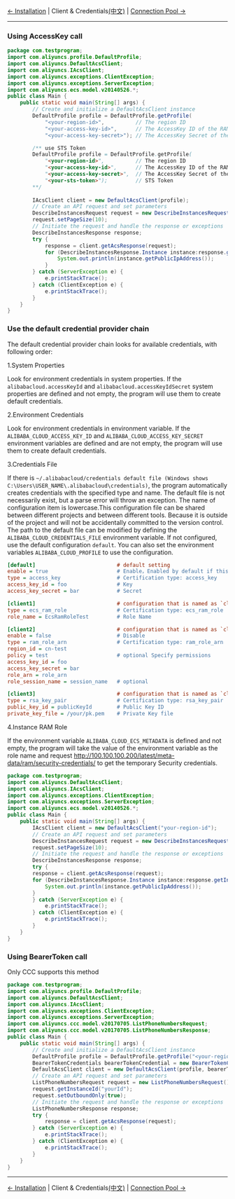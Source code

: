 [← Installation](1-Installation-EN.md) | Client & Credentials[(中文)](2-Client-CN.md) | [Connection Pool →](3-Pool-EN.md)
***

### Using AccessKey call

```java
package com.testprogram;
import com.aliyuncs.profile.DefaultProfile;
import com.aliyuncs.DefaultAcsClient;
import com.aliyuncs.IAcsClient;
import com.aliyuncs.exceptions.ClientException;
import com.aliyuncs.exceptions.ServerException;
import com.aliyuncs.ecs.model.v20140526.*;
public class Main {
    public static void main(String[] args) {
        // Create and initialize a DefaultAcsClient instance
        DefaultProfile profile = DefaultProfile.getProfile(
            "<your-region-id>",          // The region ID
            "<your-access-key-id>",      // The AccessKey ID of the RAM account
            "<your-access-key-secret>"); // The AccessKey Secret of the RAM account

        /** use STS Token
        DefaultProfile profile = DefaultProfile.getProfile(
            "<your-region-id>",          // The region ID
            "<your-access-key-id>",      // The AccessKey ID of the RAM account
            "<your-access-key-secret>",  // The AccessKey Secret of the RAM account
            "<your-sts-token>");         // STS Token
        **/
        
        IAcsClient client = new DefaultAcsClient(profile);
        // Create an API request and set parameters
        DescribeInstancesRequest request = new DescribeInstancesRequest();
        request.setPageSize(10);
        // Initiate the request and handle the response or exceptions
        DescribeInstancesResponse response;
        try {
            response = client.getAcsResponse(request);
            for (DescribeInstancesResponse.Instance instance:response.getInstances()) {
                System.out.println(instance.getPublicIpAddress());
            }
        } catch (ServerException e) {
            e.printStackTrace();
        } catch (ClientException e) {
            e.printStackTrace();
        }
    }
}
```

### Use the default credential provider chain

The default credential provider chain looks for available credentials, with following order:

1.System Properties

Look for environment credentials in system properties. If the `alibabacloud.accessKeyId` and `alibabacloud.accessKeyIdSecret` system properties are defined and not empty, the program will use them to create default credentials.

2.Environment Credentials

Look for environment credentials in environment variable. If the `ALIBABA_CLOUD_ACCESS_KEY_ID` and `ALIBABA_CLOUD_ACCESS_KEY_SECRET` environment variables are defined and are not empty, the program will use them to create default credentials.

3.Credentials File

If there is `~/.alibabacloud/credentials default file (Windows shows C:\Users\USER_NAME\.alibabacloud\credentials)`, the program automatically creates credentials with the specified type and name. The default file is not necessarily exist, but a parse error will throw an exception. The name of configuration item is lowercase.This configuration file can be shared between different projects and between different tools. Because it is outside of the project and will not be accidentally committed to the version control. The path to the default file can be modified by defining the `ALIBABA_CLOUD_CREDENTIALS_FILE` environment variable. If not configured, use the default configuration `default`. You can also set the environment variables `ALIBABA_CLOUD_PROFILE` to use the configuration.

```ini
[default]                          # default setting
enable = true                      # Enable，Enabled by default if this option is not present
type = access_key                  # Certification type: access_key
access_key_id = foo                # Key
access_key_secret = bar            # Secret

[client1]                          # configuration that is named as `client1`
type = ecs_ram_role                # Certification type: ecs_ram_role
role_name = EcsRamRoleTest         # Role Name

[client2]                          # configuration that is named as `client2`
enable = false                     # Disable
type = ram_role_arn                # Certification type: ram_role_arn
region_id = cn-test                 
policy = test                      # optional Specify permissions
access_key_id = foo                
access_key_secret = bar            
role_arn = role_arn                
role_session_name = session_name   # optional

[client3]                          # configuration that is named as `client3`
type = rsa_key_pair                # Certification type: rsa_key_pair
public_key_id = publicKeyId        # Public Key ID
private_key_file = /your/pk.pem    # Private Key file
```
4.Instance RAM Role

If the environment variable `ALIBABA_CLOUD_ECS_METADATA` is defined and not empty, the program will take the value of the environment variable as the role name and request <http://100.100.100.200/latest/meta-data/ram/security-credentials/> to get the temporary Security credentials.

```java
package com.testprogram;
import com.aliyuncs.DefaultAcsClient;
import com.aliyuncs.IAcsClient;
import com.aliyuncs.exceptions.ClientException;
import com.aliyuncs.exceptions.ServerException;
import com.aliyuncs.ecs.model.v20140526.*;
public class Main {
    public static void main(String[] args) {
        IAcsClient client = new DefaultAcsClient("your-region-id");
        // Create an API request and set parameters
        DescribeInstancesRequest request = new DescribeInstancesRequest();
        request.setPageSize(10);
        // Initiate the request and handle the response or exceptions
        DescribeInstancesResponse response;
        try {
        response = client.getAcsResponse(request);
        for (DescribeInstancesResponse.Instance instance:response.getInstances()) {
            System.out.println(instance.getPublicIpAddress());
        }
        } catch (ServerException e) {
            e.printStackTrace();
        } catch (ClientException e) {
            e.printStackTrace();
        }
    }
}

```

### Using BearerToken call

Only CCC supports this method

```java
package com.testprogram;
import com.aliyuncs.profile.DefaultProfile;
import com.aliyuncs.DefaultAcsClient;
import com.aliyuncs.IAcsClient;
import com.aliyuncs.exceptions.ClientException;
import com.aliyuncs.exceptions.ServerException;
import com.aliyuncs.ccc.model.v20170705.ListPhoneNumbersRequest;
import com.aliyuncs.ccc.model.v20170705.ListPhoneNumbersResponse;
public class Main {
    public static void main(String[] args) {
        // Create and initialize a DefaultAcsClient instance
        DefaultProfile profile = DefaultProfile.getProfile("<your-region-id>"); // The region ID
        BearerTokenCredentials bearerTokenCredential = new BearerTokenCredentials("<your-bearer-token>");
        DefaultAcsClient client = new DefaultAcsClient(profile, bearerTokenCredential);
        // Create an API request and set parameters
        ListPhoneNumbersRequest request = new ListPhoneNumbersRequest();
        request.getInstanceId("yourId");
        request.setOutboundOnly(true);
        // Initiate the request and handle the response or exceptions
        ListPhoneNumbersResponse response;
        try {
            response = client.getAcsResponse(request);
        } catch (ServerException e) {
            e.printStackTrace();
        } catch (ClientException e) {
            e.printStackTrace();
        }
    }
}
```

***
[← Installation](1-Installation-EN.md) | Client & Credentials[(中文)](2-Client-CN.md) | [Connection Pool →](3-Pool-EN.md)